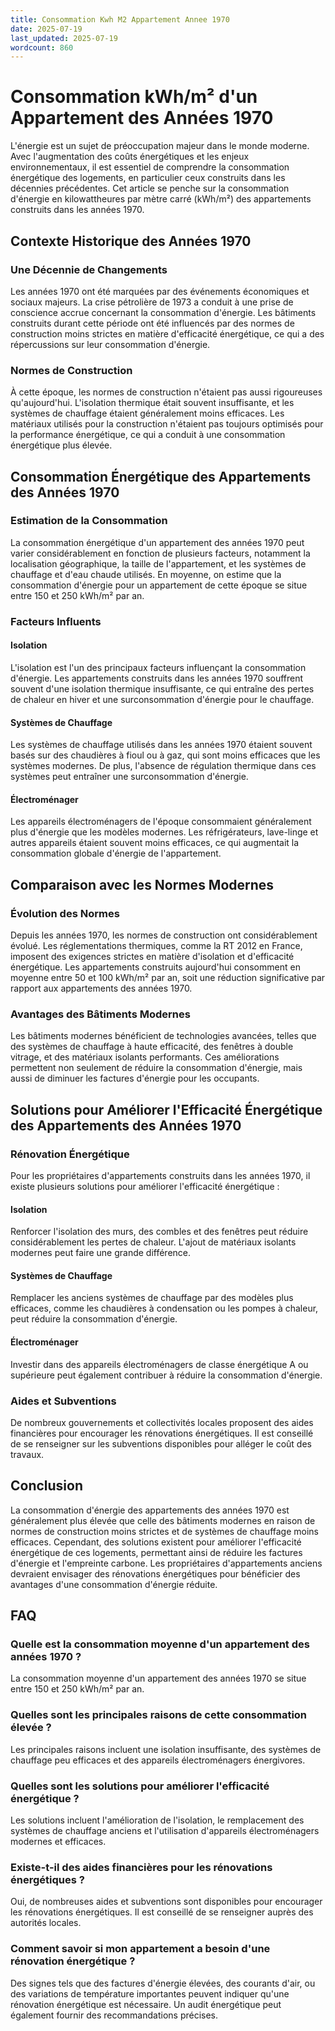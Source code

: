 ```yaml
---
title: Consommation Kwh M2 Appartement Annee 1970
date: 2025-07-19
last_updated: 2025-07-19
wordcount: 860
---
```


# Consommation kWh/m² d'un Appartement des Années 1970

L'énergie est un sujet de préoccupation majeur dans le monde moderne. Avec l'augmentation des coûts énergétiques et les enjeux environnementaux, il est essentiel de comprendre la consommation énergétique des logements, en particulier ceux construits dans les décennies précédentes. Cet article se penche sur la consommation d'énergie en kilowattheures par mètre carré (kWh/m²) des appartements construits dans les années 1970.

## Contexte Historique des Années 1970

### Une Décennie de Changements

Les années 1970 ont été marquées par des événements économiques et sociaux majeurs. La crise pétrolière de 1973 a conduit à une prise de conscience accrue concernant la consommation d'énergie. Les bâtiments construits durant cette période ont été influencés par des normes de construction moins strictes en matière d'efficacité énergétique, ce qui a des répercussions sur leur consommation d'énergie.

### Normes de Construction

À cette époque, les normes de construction n'étaient pas aussi rigoureuses qu'aujourd'hui. L'isolation thermique était souvent insuffisante, et les systèmes de chauffage étaient généralement moins efficaces. Les matériaux utilisés pour la construction n'étaient pas toujours optimisés pour la performance énergétique, ce qui a conduit à une consommation énergétique plus élevée.

## Consommation Énergétique des Appartements des Années 1970

### Estimation de la Consommation

La consommation énergétique d'un appartement des années 1970 peut varier considérablement en fonction de plusieurs facteurs, notamment la localisation géographique, la taille de l'appartement, et les systèmes de chauffage et d'eau chaude utilisés. En moyenne, on estime que la consommation d'énergie pour un appartement de cette époque se situe entre 150 et 250 kWh/m² par an.

### Facteurs Influents

#### Isolation

L'isolation est l'un des principaux facteurs influençant la consommation d'énergie. Les appartements construits dans les années 1970 souffrent souvent d'une isolation thermique insuffisante, ce qui entraîne des pertes de chaleur en hiver et une surconsommation d'énergie pour le chauffage.

#### Systèmes de Chauffage

Les systèmes de chauffage utilisés dans les années 1970 étaient souvent basés sur des chaudières à fioul ou à gaz, qui sont moins efficaces que les systèmes modernes. De plus, l'absence de régulation thermique dans ces systèmes peut entraîner une surconsommation d'énergie.

#### Électroménager

Les appareils électroménagers de l'époque consommaient généralement plus d'énergie que les modèles modernes. Les réfrigérateurs, lave-linge et autres appareils étaient souvent moins efficaces, ce qui augmentait la consommation globale d'énergie de l'appartement.

## Comparaison avec les Normes Modernes

### Évolution des Normes

Depuis les années 1970, les normes de construction ont considérablement évolué. Les réglementations thermiques, comme la RT 2012 en France, imposent des exigences strictes en matière d'isolation et d'efficacité énergétique. Les appartements construits aujourd'hui consomment en moyenne entre 50 et 100 kWh/m² par an, soit une réduction significative par rapport aux appartements des années 1970.

### Avantages des Bâtiments Modernes

Les bâtiments modernes bénéficient de technologies avancées, telles que des systèmes de chauffage à haute efficacité, des fenêtres à double vitrage, et des matériaux isolants performants. Ces améliorations permettent non seulement de réduire la consommation d'énergie, mais aussi de diminuer les factures d'énergie pour les occupants.

## Solutions pour Améliorer l'Efficacité Énergétique des Appartements des Années 1970

### Rénovation Énergétique

Pour les propriétaires d'appartements construits dans les années 1970, il existe plusieurs solutions pour améliorer l'efficacité énergétique :

#### Isolation

Renforcer l'isolation des murs, des combles et des fenêtres peut réduire considérablement les pertes de chaleur. L'ajout de matériaux isolants modernes peut faire une grande différence.

#### Systèmes de Chauffage

Remplacer les anciens systèmes de chauffage par des modèles plus efficaces, comme les chaudières à condensation ou les pompes à chaleur, peut réduire la consommation d'énergie.

#### Électroménager

Investir dans des appareils électroménagers de classe énergétique A ou supérieure peut également contribuer à réduire la consommation d'énergie.

### Aides et Subventions

De nombreux gouvernements et collectivités locales proposent des aides financières pour encourager les rénovations énergétiques. Il est conseillé de se renseigner sur les subventions disponibles pour alléger le coût des travaux.

## Conclusion

La consommation d'énergie des appartements des années 1970 est généralement plus élevée que celle des bâtiments modernes en raison de normes de construction moins strictes et de systèmes de chauffage moins efficaces. Cependant, des solutions existent pour améliorer l'efficacité énergétique de ces logements, permettant ainsi de réduire les factures d'énergie et l'empreinte carbone. Les propriétaires d'appartements anciens devraient envisager des rénovations énergétiques pour bénéficier des avantages d'une consommation d'énergie réduite.

## FAQ

### Quelle est la consommation moyenne d'un appartement des années 1970 ?

La consommation moyenne d'un appartement des années 1970 se situe entre 150 et 250 kWh/m² par an.

### Quelles sont les principales raisons de cette consommation élevée ?

Les principales raisons incluent une isolation insuffisante, des systèmes de chauffage peu efficaces et des appareils électroménagers énergivores.

### Quelles sont les solutions pour améliorer l'efficacité énergétique ?

Les solutions incluent l'amélioration de l'isolation, le remplacement des systèmes de chauffage anciens et l'utilisation d'appareils électroménagers modernes et efficaces.

### Existe-t-il des aides financières pour les rénovations énergétiques ?

Oui, de nombreuses aides et subventions sont disponibles pour encourager les rénovations énergétiques. Il est conseillé de se renseigner auprès des autorités locales.

### Comment savoir si mon appartement a besoin d'une rénovation énergétique ?

Des signes tels que des factures d'énergie élevées, des courants d'air, ou des variations de température importantes peuvent indiquer qu'une rénovation énergétique est nécessaire. Un audit énergétique peut également fournir des recommandations précises.